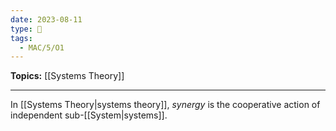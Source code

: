 ```yaml
---
date: 2023-08-11
type: 🧠
tags:
  - MAC/5/O1
---
```


**Topics:** [[Systems Theory]]

---

In [[Systems Theory|systems theory]], _synergy_ is the cooperative action of independent sub-[[System|systems]].
